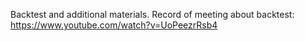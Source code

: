 Backtest and additional materials.
Record of meeting about backtest: https://www.youtube.com/watch?v=UoPeezrRsb4
